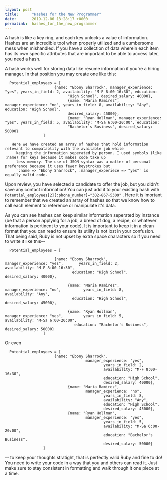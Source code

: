 ```yaml
---
layout: post
title:      "Hashes for the New Programmer"
date:       2019-12-06 13:28:17 +0000
permalink:  hashes_for_the_new_programmer
---
```



A hash is like a key ring, and each key unlocks a value of information. Hashes are an incredible tool when properly utilized and a cumbersome mess when mishandled.  If you have a collection of data wherein each item has its own specific attributes that are important to be able to access later, you need a hash.

A hash works well for storing data like resume information if you're a hiring manager. In that position you may create one like this:

```
  Potential_employees = [
				      {name: "Ebony Sharrock", manager_experience: "yes", years_in_field: 2, availability: "M-F 8:00-16:30", education: 
					  		"High School", desired_salary: 40000},
							{name: "Maria Ramirez", manager_experience: "no", years_in_field: 8, availability: "Any", education: "High School", 
					  		desired_salary: 45000},
							{name: "Ryan Hollman", manager_experience: "yes", years_in_field: 5, availability: "M-Sa 6:00-20:00", education: 
					  		"Bachelor's Business", desired_salary: 50000}
				 ]
```
	   Here we have created an array of hashes that hold information relevant to compatablity with the available job while 
		 keeping the information seperated by person. I used symbols (like :name) for keys because it makes code take up 
		 less memory. The use of JSON syntax was a matter of personal preference because it uses fewer keystrokes but 
		 `:name => "Ebony Sharrock", :manager_experiece => "yes"` is equally valid code.
	
	
Upon review, you have selected a candidate to offer the job, but you didn't save any contact information! You can just add it to your existing hash with  `Potential_employees[2][:phone_number]="302-867-5309"` .  Here it is imortant to remember that we created an array of hashes so that we know how to call each element to reference or manipulate it's data.

As you can see hashes can keep similar information seperated by instance (be that a person applying for a job, a breed of dog, a recipe, or whatever information is pertinent to your code). It is important to keep it in a clean format that you can read to ensure its utility is not lost in your confusion.  That being said, Ruby is not upset by extra space characters so if you need to write it like this--

```
  Potential_employees = [
	
				      {name: "Ebony Sharrock",        manager_experience: "yes",       years_in_field: 2,        availability: "M-F 8:00-16:30", 
							  education: "High School",                                     desired_salary: 40000},
								
							{name: "Maria Ramirez",           manager_experience: "no",          years_in_field: 8,        availability: "Any", 
							  education: "High School",   		                              desired_salary: 45000},
								
							{name: "Ryan Hollman",           manager_experience: "yes",         years_in_field: 5,       availability: "M-Sa 6:00-20:00", 
							   education: "Bachelor's Business",                    desired_salary: 50000}
				 ]
```

Or even

```
  Potential_employees = [
				      {name: "Ebony Sharrock", 
							        manager_experience: "yes", 
											years_in_field: 2, 
											availability: "M-F 8:00-16:30", 
											education: "High School", 
											desired_salary: 40000},
							{name: "Maria Ramirez", 
							        manager_experience: "no", 
											years_in_field: 8, 
											availability: "Any", 
											education: "High School",
											desired_salary: 45000},
							{name: "Ryan Hollman", 
							        manager_experience: "yes", 
											years_in_field: 5, 
											availability: "M-Sa 6:00-20:00", 
											education: "Bachelor's Business", 
											desired_salary: 50000}
				 ]
```

-- to keep your thoughts stratight, that is perfectly valid Ruby and fine to do! You need to write your code in a way that you and others can read it. Just make sure to stay consistent in formatting and walk through it one piece at a time.
